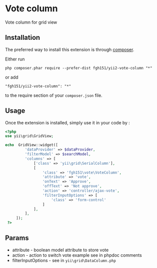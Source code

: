 Vote column
===========
Vote column for grid view

Installation
------------

The preferred way to install this extension is through [composer](http://getcomposer.org/download/).

Either run

```
php composer.phar require --prefer-dist fgh151/yii2-vote-column "*"
```

or add

```
"fgh151/yii2-vote-column": "*"
```

to the require section of your `composer.json` file.


Usage
-----

Once the extension is installed, simply use it in your code by  :

```php
<?php
use yii\grid\GridView;

echo  GridView::widget([
         'dataProvider' => $dataProvider,
         'filterModel' => $searchModel,
         'columns' => [
             ['class' => 'yii\grid\SerialColumn'],
             [
                 'class' => 'fgh151\vote\VoteColumn',
                 'attribute' => 'vote',
                 'onText' => 'Approve',
                 'offText' => 'Not approve',
                 'action' => 'controller/ajax-vote',
                 'filterInputOptions' => [
                     'class' => 'form-control'
                 ]
             ],
         ],
     ]);
 ?>
```
 
Params
------

* attribute - boolean model attribute to store vote
* action - action to switch vote example see in phpdoc comments
* filterInputOptions - see in ```yii\grid\DataColumn.php```